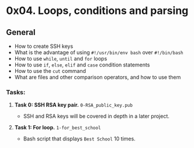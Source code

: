 # 0x04. Loops, conditions and parsing

## General
   - How to create SSH keys
   - What is the advantage of using `#!/usr/bin/env bash` over `#!/bin/bash`
   - How to use `while`, `until` and `for` loops
   - How to use `if`, `else`, `elif` and `case` condition statements
   - How to use the `cut` command
   - What are files and other comparison operators, and how to use them

### Tasks: ###

1. **Task 0: SSH RSA key pair.** `0-RSA_public_key.pub`
   - SSH and RSA keys will be covered in depth in a later project.

2. **Task 1: For loop.** `1-for_best_school`
   - Bash script that displays `Best School` 10 times.


